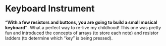 # Keyboard Instrument
**“With a few resistors and buttons, you are going to build a small musical keyboard”**. What a perfect way to re-live my childhood! This one was pretty fun and introduced the concepts of arrays (to store each note) and resistor ladders (to determine which “key” is being pressed).
